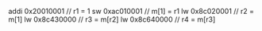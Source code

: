 addi 0x20010001 // r1 = 1
sw   0xac010001 // m[1] = r1
lw   0x8c020001 // r2 = m[1]
lw   0x8c430000 // r3 = m[r2]
lw   0x8c640000 // r4 = m[r3]
